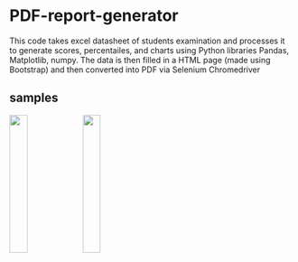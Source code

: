 # PDF-report-generator

This code takes excel datasheet of students examination and processes it to generate scores, percentailes, and charts using Python libraries Pandas, Matplotlib, numpy.
The data is then filled in a HTML page (made using Bootstrap) and then converted into PDF via Selenium Chromedriver

## samples
<img width="25%" src="https://user-images.githubusercontent.com/66425536/89893317-b813d780-dbf5-11ea-9914-3b51fdb739a2.jpg" />
<img width="25%" src="https://user-images.githubusercontent.com/66425536/89893328-bea24f00-dbf5-11ea-95c9-82b63468341f.jpg" />

